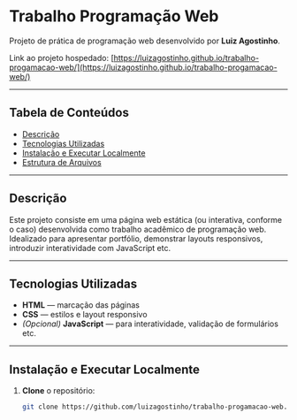 # Trabalho Programação Web

Projeto de prática de programação web desenvolvido por **Luiz Agostinho**.

Link ao projeto hospedado: [https://luizagostinho.github.io/trabalho-progamacao-web/](https://luizagostinho.github.io/trabalho-progamacao-web/)

---

##  Tabela de Conteúdos

- [Descrição](#descrição)  
- [Tecnologias Utilizadas](#tecnologias-utilizadas)  
- [Instalação e Executar Localmente](#instalação-e-executar-localmente)  
- [Estrutura de Arquivos](#estrutura-de-arquivos)  

---

## Descrição

Este projeto consiste em uma página web estática (ou interativa, conforme o caso) desenvolvida como trabalho acadêmico de programação web. Idealizado para apresentar portfólio, demonstrar layouts responsivos, introduzir interatividade com JavaScript etc.

---

## Tecnologias Utilizadas

- **HTML** — marcação das páginas  
- **CSS** — estilos e layout responsivo  
- *(Opcional)* **JavaScript** — para interatividade, validação de formulários etc. 

---

## Instalação e Executar Localmente

1. **Clone** o repositório:
   ```bash
   git clone https://github.com/luizagostinho/trabalho-progamacao-web.git


